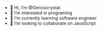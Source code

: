 - 👋 Hi, I’m @Gerciocrystal
- 👀 I’m interested in programing
- 🌱 I’m currently learning software engineer
- 💞️ I’m looking to collaborate on JavaScript



<!---
Gerciocrystal/Gerciocrystal is a ✨ special ✨ repository because its `README.md` (this file) appears on your GitHub profile.
You can click the Preview link to take a look at your changes.
--->
